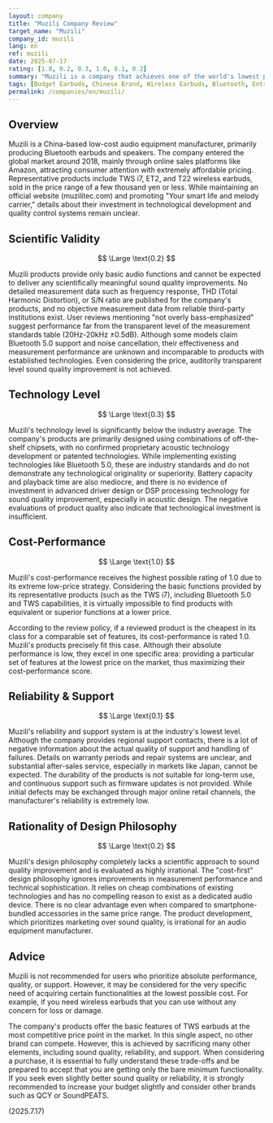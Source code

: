 ```yaml
---
layout: company
title: "Muzili Company Review"
target_name: "Muzili"
company_id: muzili
lang: en
ref: muzili
date: 2025-07-17
rating: [1.8, 0.2, 0.3, 1.0, 0.1, 0.2]
summary: "Muzili is a company that achieves one of the world's lowest prices for products with comparable functions by disregarding measurement performance and technical standards, and minimizing functionality."
tags: [Budget Earbuds, Chinese Brand, Wireless Earbuds, Bluetooth, Entry Model]
permalink: /companies/en/muzili/
---
```


## Overview

Muzili is a China-based low-cost audio equipment manufacturer, primarily producing Bluetooth earbuds and speakers. The company entered the global market around 2018, mainly through online sales platforms like Amazon, attracting consumer attention with extremely affordable pricing. Representative products include TWS i7, ET2, and T22 wireless earbuds, sold in the price range of a few thousand yen or less. While maintaining an official website (muzilitec.com) and promoting "Your smart life and melody carrier," details about their investment in technological development and quality control systems remain unclear.

## Scientific Validity

$$ \Large \text{0.2} $$

Muzili products provide only basic audio functions and cannot be expected to deliver any scientifically meaningful sound quality improvements. No detailed measurement data such as frequency response, THD (Total Harmonic Distortion), or S/N ratio are published for the company's products, and no objective measurement data from reliable third-party institutions exist. User reviews mentioning "not overly bass-emphasized" suggest performance far from the transparent level of the measurement standards table (20Hz-20kHz ±0.5dB). Although some models claim Bluetooth 5.0 support and noise cancellation, their effectiveness and measurement performance are unknown and incomparable to products with established technologies. Even considering the price, auditorily transparent level sound quality improvement is not achieved.

## Technology Level

$$ \Large \text{0.3} $$

Muzili's technology level is significantly below the industry average. The company's products are primarily designed using combinations of off-the-shelf chipsets, with no confirmed proprietary acoustic technology development or patented technologies. While implementing existing technologies like Bluetooth 5.0, these are industry standards and do not demonstrate any technological originality or superiority. Battery capacity and playback time are also mediocre, and there is no evidence of investment in advanced driver design or DSP processing technology for sound quality improvement, especially in acoustic design. The negative evaluations of product quality also indicate that technological investment is insufficient.

## Cost-Performance

$$ \Large \text{1.0} $$

Muzili's cost-performance receives the highest possible rating of 1.0 due to its extreme low-price strategy. Considering the basic functions provided by its representative products (such as the TWS i7), including Bluetooth 5.0 and TWS capabilities, it is virtually impossible to find products with equivalent or superior functions at a lower price.

According to the review policy, if a reviewed product is the cheapest in its class for a comparable set of features, its cost-performance is rated 1.0. Muzili's products precisely fit this case. Although their absolute performance is low, they excel in one specific area: providing a particular set of features at the lowest price on the market, thus maximizing their cost-performance score.

## Reliability & Support

$$ \Large \text{0.1} $$

Muzili's reliability and support system is at the industry's lowest level. Although the company provides regional support contacts, there is a lot of negative information about the actual quality of support and handling of failures. Details on warranty periods and repair systems are unclear, and substantial after-sales service, especially in markets like Japan, cannot be expected. The durability of the products is not suitable for long-term use, and continuous support such as firmware updates is not provided. While initial defects may be exchanged through major online retail channels, the manufacturer's reliability is extremely low.

## Rationality of Design Philosophy

$$ \Large \text{0.2} $$

Muzili's design philosophy completely lacks a scientific approach to sound quality improvement and is evaluated as highly irrational. The "cost-first" design philosophy ignores improvements in measurement performance and technical sophistication. It relies on cheap combinations of existing technologies and has no compelling reason to exist as a dedicated audio device. There is no clear advantage even when compared to smartphone-bundled accessories in the same price range. The product development, which prioritizes marketing over sound quality, is irrational for an audio equipment manufacturer.

## Advice

Muzili is not recommended for users who prioritize absolute performance, quality, or support. However, it may be considered for the very specific need of acquiring certain functionalities at the lowest possible cost. For example, if you need wireless earbuds that you can use without any concern for loss or damage.

The company's products offer the basic features of TWS earbuds at the most competitive price point in the market. In this single aspect, no other brand can compete. However, this is achieved by sacrificing many other elements, including sound quality, reliability, and support. When considering a purchase, it is essential to fully understand these trade-offs and be prepared to accept that you are getting only the bare minimum functionality. If you seek even slightly better sound quality or reliability, it is strongly recommended to increase your budget slightly and consider other brands such as QCY or SoundPEATS.

(2025.7.17)